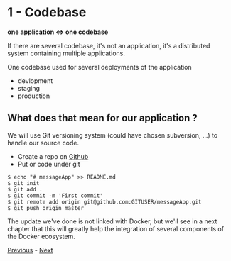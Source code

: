 # 1 - Codebase

**one application <=> one codebase**

If there are several codebase, it's not an application, it's a distributed system containing multiple applications.

One codebase used for several deployments of the application
* devlopment
* staging
* production

## What does that mean for our application ?

We will use Git versioning system (could have chosen subversion, ...) to handle our source code.

* Create a repo on [Github](https://github.com)
* Put or code under git

```
$ echo "# messageApp" >> README.md
$ git init
$ git add .
$ git commit -m 'First commit'
$ git remote add origin git@github.com:GITUSER/messageApp.git
$ git push origin master
```

The update we've done is not linked with Docker, but we'll see in a next chapter that this will greatly help the integration of several components of the Docker ecosystem.

[Previous](00_application.md) - [Next](02_dependencies.md)
